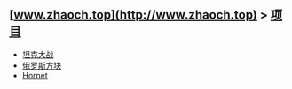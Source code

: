 ## [www.zhaoch.top](http://www.zhaoch.top) > [项目](http://www.zhaoch.top/项目)
+ [坦克大战](坦克大战)
+ [俄罗斯方块](俄罗斯方块)
+ [Hornet](Hornet)
